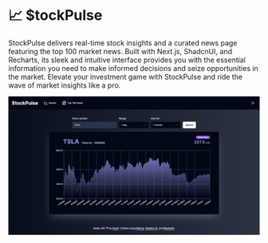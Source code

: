 # 📈 $tockPulse

StockPulse delivers real-time stock insights and a curated news page featuring the top 100 market news. Built with Next.js, ShadcnUI, and Recharts, its sleek and intuitive interface provides you with the essential information you need to make informed decisions and seize opportunities in the market. Elevate your investment game with StockPulse and ride the wave of market insights like a pro.

![dashboard](/public/images/dashboard-dark.png)
